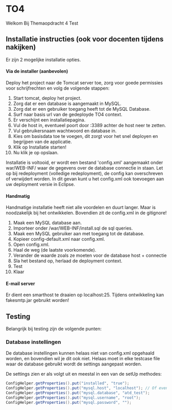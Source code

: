# TO4

Welkom Bij Themaopdracht 4
Test

## Installatie instructies (ook voor docenten tijdens nakijken)

Er zijn 2 mogelijke installatie opties.

#### Via de installer (aanbevolen)

Deploy het project naar de Tomcat server toe, zorg voor goede permissies voor schrijfrechten en volg de volgende stappen:

1. Start tomcat, deploy het project.
2. Zorg dat er een database is aangemaakt in MySQL.
3. Zorg dat er een gebruiker toegang heeft tot de MySQL Database.
4. Surf naar basis url van de gedeployde TO4 context.
5. Er verschijnt een installatiepagina.
6. Vul de host in, eventueel poort door :3389 achter de host neer te zetten.
7. Vul gebruikersnaam wachtwoord en database in.
8. Kies om basisdata toe te voegen, dit zorgt voor het snel deployen en begrijpen van de applicatie.
9. Klik op Installatie starten!
10. Nu klik je op opslaan.

Installatie is voltooid, er wordt een bestand 'config.xml' aangemaakt onder war/WEB-INF/ waar de gegevens over de database connectie in staan.
Let op bij redeployment (volledige redeployment), de config kan overschreven of verwijdert worden. In dit gevan kunt u het config.xml ook toevoegen aan uw deployment versie in Eclipse.



#### Handmatig

Handmatige installatie heeft niet alle voordelen en duurt langer.
Maar is noodzakelijk bij het ontwikkelen. Bovendien zit de config.xml in de gitignore!

1. Maak een MySQL database aan.
2. Importeer onder /war/WEB-INF/install.sql de sql queries.
3. Maak een MySQL gebruiker aan met toegang tot de database.
4. Kopieer config-default.xml naar config.xml.
5. Open config.xml.
6. Haal de <!-- en --> weg (de laatste voorkomende).
7. Verander de waarde zoals ze moeten voor de database host + connectie
8. Sla het bestand op, herlaad de deployment context.
9. Test
10. Klaar

#### E-mail server
Er dient een smarthost te draaien op localhost:25. Tijdens ontwikkeling kan fakesmtp.jar gebruikt worden!


## Testing
Belangrijk bij testing zijn de volgende punten:

### Database instellingen
De database instellingen kunnen helaas niet van config.xml opgehaald worden, en bovendien wil je dit ook niet.
Helaas moet in elke testcase file waar de database gebruikt wordt de settings aangepast worden.

De settings zien er als volgt uit en meestal in een van de setUp methodes: 

```java
ConfigHelper.getProperties().put("installed", "true");
ConfigHelper.getProperties().put("mysql.host", "localhost"); // Of eventueel met poort (:poort)
ConfigHelper.getProperties().put("mysql.database", "atd_test");
ConfigHelper.getProperties().put("mysql.username", "root");
ConfigHelper.getProperties().put("mysql.password", "");
```
